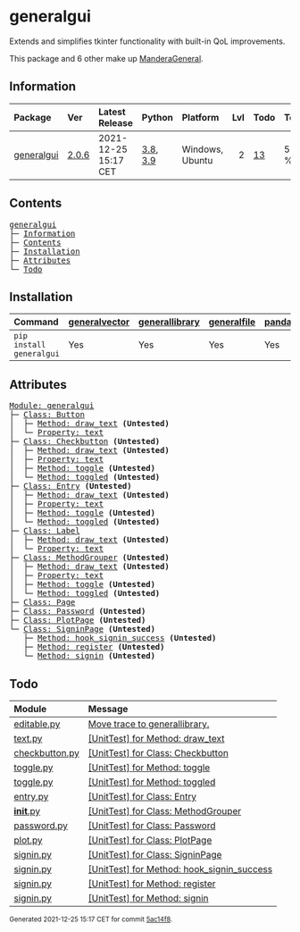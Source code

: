 # generalgui
Extends and simplifies tkinter functionality with built-in QoL improvements.

This package and 6 other make up [ManderaGeneral](https://github.com/ManderaGeneral).

## Information
| Package                                                    | Ver                                           | Latest Release       | Python                                                                                                                   | Platform        |   Lvl | Todo                                                    | Tests   |
|:-----------------------------------------------------------|:----------------------------------------------|:---------------------|:-------------------------------------------------------------------------------------------------------------------------|:----------------|------:|:--------------------------------------------------------|:--------|
| [generalgui](https://github.com/ManderaGeneral/generalgui) | [2.0.6](https://pypi.org/project/generalgui/) | 2021-12-25 15:17 CET | [3.8](https://www.python.org/downloads/release/python-380/), [3.9](https://www.python.org/downloads/release/python-390/) | Windows, Ubuntu |     2 | [13](https://github.com/ManderaGeneral/generalgui#Todo) | 57.1 %  |

## Contents
<pre>
<a href='#generalgui'>generalgui</a>
├─ <a href='#Information'>Information</a>
├─ <a href='#Contents'>Contents</a>
├─ <a href='#Installation'>Installation</a>
├─ <a href='#Attributes'>Attributes</a>
└─ <a href='#Todo'>Todo</a>
</pre>

## Installation
| Command                  | <a href='https://pypi.org/project/generalvector'>generalvector</a>   | <a href='https://pypi.org/project/generallibrary'>generallibrary</a>   | <a href='https://pypi.org/project/generalfile'>generalfile</a>   | <a href='https://pypi.org/project/pandas'>pandas</a>   | <a href='https://pypi.org/project/numpy'>numpy</a>   |
|:-------------------------|:---------------------------------------------------------------------|:-----------------------------------------------------------------------|:-----------------------------------------------------------------|:-------------------------------------------------------|:-----------------------------------------------------|
| `pip install generalgui` | Yes                                                                  | Yes                                                                    | Yes                                                              | Yes                                                    | Yes                                                  |

## Attributes
<pre>
<a href='https://github.com/ManderaGeneral/generalgui/blob/5ac14f8/generalgui/__init__.py#L1'>Module: generalgui</a>
├─ <a href='https://github.com/ManderaGeneral/generalgui/blob/5ac14f8/generalgui/elements/button.py#L1'>Class: Button</a>
│  ├─ <a href='https://github.com/ManderaGeneral/generalgui/blob/5ac14f8/generalgui/properties/text.py#L1'>Method: draw_text</a> <b>(Untested)</b>
│  └─ <a href='https://github.com/ManderaGeneral/generalgui/blob/5ac14f8/generalgui/properties/text.py#L1'>Property: text</a>
├─ <a href='https://github.com/ManderaGeneral/generalgui/blob/5ac14f8/generalgui/elements/checkbutton.py#L1'>Class: Checkbutton</a> <b>(Untested)</b>
│  ├─ <a href='https://github.com/ManderaGeneral/generalgui/blob/5ac14f8/generalgui/properties/text.py#L1'>Method: draw_text</a> <b>(Untested)</b>
│  ├─ <a href='https://github.com/ManderaGeneral/generalgui/blob/5ac14f8/generalgui/properties/text.py#L1'>Property: text</a>
│  ├─ <a href='https://github.com/ManderaGeneral/generalgui/blob/5ac14f8/generalgui/properties/toggle.py#L1'>Method: toggle</a> <b>(Untested)</b>
│  └─ <a href='https://github.com/ManderaGeneral/generalgui/blob/5ac14f8/generalgui/properties/toggle.py#L1'>Method: toggled</a> <b>(Untested)</b>
├─ <a href='https://github.com/ManderaGeneral/generalgui/blob/5ac14f8/generalgui/elements/entry.py#L1'>Class: Entry</a> <b>(Untested)</b>
│  ├─ <a href='https://github.com/ManderaGeneral/generalgui/blob/5ac14f8/generalgui/properties/text.py#L1'>Method: draw_text</a> <b>(Untested)</b>
│  ├─ <a href='https://github.com/ManderaGeneral/generalgui/blob/5ac14f8/generalgui/properties/text.py#L1'>Property: text</a>
│  ├─ <a href='https://github.com/ManderaGeneral/generalgui/blob/5ac14f8/generalgui/properties/toggle.py#L1'>Method: toggle</a> <b>(Untested)</b>
│  └─ <a href='https://github.com/ManderaGeneral/generalgui/blob/5ac14f8/generalgui/properties/toggle.py#L1'>Method: toggled</a> <b>(Untested)</b>
├─ <a href='https://github.com/ManderaGeneral/generalgui/blob/5ac14f8/generalgui/elements/label.py#L1'>Class: Label</a>
│  ├─ <a href='https://github.com/ManderaGeneral/generalgui/blob/5ac14f8/generalgui/properties/text.py#L1'>Method: draw_text</a> <b>(Untested)</b>
│  └─ <a href='https://github.com/ManderaGeneral/generalgui/blob/5ac14f8/generalgui/properties/text.py#L1'>Property: text</a>
├─ <a href='https://github.com/ManderaGeneral/generalgui/blob/5ac14f8/generalgui/__init__.py#L1'>Class: MethodGrouper</a> <b>(Untested)</b>
│  ├─ <a href='https://github.com/ManderaGeneral/generalgui/blob/5ac14f8/generalgui/properties/text.py#L1'>Method: draw_text</a> <b>(Untested)</b>
│  ├─ <a href='https://github.com/ManderaGeneral/generalgui/blob/5ac14f8/generalgui/properties/text.py#L1'>Property: text</a>
│  ├─ <a href='https://github.com/ManderaGeneral/generalgui/blob/5ac14f8/generalgui/properties/toggle.py#L1'>Method: toggle</a> <b>(Untested)</b>
│  └─ <a href='https://github.com/ManderaGeneral/generalgui/blob/5ac14f8/generalgui/properties/toggle.py#L1'>Method: toggled</a> <b>(Untested)</b>
├─ <a href='https://github.com/ManderaGeneral/generalgui/blob/5ac14f8/generalgui/elements/page.py#L1'>Class: Page</a>
├─ <a href='https://github.com/ManderaGeneral/generalgui/blob/5ac14f8/generalgui/elements/subelements/password.py#L1'>Class: Password</a> <b>(Untested)</b>
├─ <a href='https://github.com/ManderaGeneral/generalgui/blob/5ac14f8/generalgui/pages/plot.py#L1'>Class: PlotPage</a> <b>(Untested)</b>
└─ <a href='https://github.com/ManderaGeneral/generalgui/blob/5ac14f8/generalgui/pages/signin.py#L1'>Class: SigninPage</a> <b>(Untested)</b>
   ├─ <a href='https://github.com/ManderaGeneral/generalgui/blob/5ac14f8/generalgui/pages/signin.py#L1'>Method: hook_signin_success</a> <b>(Untested)</b>
   ├─ <a href='https://github.com/ManderaGeneral/generalgui/blob/5ac14f8/generalgui/pages/signin.py#L1'>Method: register</a> <b>(Untested)</b>
   └─ <a href='https://github.com/ManderaGeneral/generalgui/blob/5ac14f8/generalgui/pages/signin.py#L1'>Method: signin</a> <b>(Untested)</b>
</pre>

## Todo
| Module                                                                                                                            | Message                                                                                                                                              |
|:----------------------------------------------------------------------------------------------------------------------------------|:-----------------------------------------------------------------------------------------------------------------------------------------------------|
| <a href='https://github.com/ManderaGeneral/generalgui/blob/master/generalgui/properties/editable.py#L1'>editable.py</a>           | <a href='https://github.com/ManderaGeneral/generalgui/blob/master/generalgui/properties/editable.py#L5'>Move trace to generallibrary.</a>            |
| <a href='https://github.com/ManderaGeneral/generalgui/blob/master/generalgui/properties/text.py#L1'>text.py</a>                   | <a href='https://github.com/ManderaGeneral/generalgui/blob/master/generalgui/properties/text.py#L30'>[UnitTest] for Method: draw_text</a>            |
| <a href='https://github.com/ManderaGeneral/generalgui/blob/master/generalgui/elements/checkbutton.py#L1'>checkbutton.py</a>       | <a href='https://github.com/ManderaGeneral/generalgui/blob/master/generalgui/elements/checkbutton.py#L10'>[UnitTest] for Class: Checkbutton</a>      |
| <a href='https://github.com/ManderaGeneral/generalgui/blob/master/generalgui/properties/toggle.py#L1'>toggle.py</a>               | <a href='https://github.com/ManderaGeneral/generalgui/blob/master/generalgui/properties/toggle.py#L23'>[UnitTest] for Method: toggle</a>             |
| <a href='https://github.com/ManderaGeneral/generalgui/blob/master/generalgui/properties/toggle.py#L1'>toggle.py</a>               | <a href='https://github.com/ManderaGeneral/generalgui/blob/master/generalgui/properties/toggle.py#L20'>[UnitTest] for Method: toggled</a>            |
| <a href='https://github.com/ManderaGeneral/generalgui/blob/master/generalgui/elements/entry.py#L1'>entry.py</a>                   | <a href='https://github.com/ManderaGeneral/generalgui/blob/master/generalgui/elements/entry.py#L10'>[UnitTest] for Class: Entry</a>                  |
| <a href='https://github.com/ManderaGeneral/generalgui/blob/master/generalgui/__init__.py#L1'>__init__.py</a>                      | <a href='https://github.com/ManderaGeneral/generalgui/blob/master/generalgui/__init__.py#L11'>[UnitTest] for Class: MethodGrouper</a>                |
| <a href='https://github.com/ManderaGeneral/generalgui/blob/master/generalgui/elements/subelements/password.py#L1'>password.py</a> | <a href='https://github.com/ManderaGeneral/generalgui/blob/master/generalgui/elements/subelements/password.py#L5'>[UnitTest] for Class: Password</a> |
| <a href='https://github.com/ManderaGeneral/generalgui/blob/master/generalgui/pages/plot.py#L1'>plot.py</a>                        | <a href='https://github.com/ManderaGeneral/generalgui/blob/master/generalgui/pages/plot.py#L5'>[UnitTest] for Class: PlotPage</a>                    |
| <a href='https://github.com/ManderaGeneral/generalgui/blob/master/generalgui/pages/signin.py#L1'>signin.py</a>                    | <a href='https://github.com/ManderaGeneral/generalgui/blob/master/generalgui/pages/signin.py#L5'>[UnitTest] for Class: SigninPage</a>                |
| <a href='https://github.com/ManderaGeneral/generalgui/blob/master/generalgui/pages/signin.py#L1'>signin.py</a>                    | <a href='https://github.com/ManderaGeneral/generalgui/blob/master/generalgui/pages/signin.py#L22'>[UnitTest] for Method: hook_signin_success</a>     |
| <a href='https://github.com/ManderaGeneral/generalgui/blob/master/generalgui/pages/signin.py#L1'>signin.py</a>                    | <a href='https://github.com/ManderaGeneral/generalgui/blob/master/generalgui/pages/signin.py#L34'>[UnitTest] for Method: register</a>                |
| <a href='https://github.com/ManderaGeneral/generalgui/blob/master/generalgui/pages/signin.py#L1'>signin.py</a>                    | <a href='https://github.com/ManderaGeneral/generalgui/blob/master/generalgui/pages/signin.py#L24'>[UnitTest] for Method: signin</a>                  |

<sup>
Generated 2021-12-25 15:17 CET for commit <a href='https://github.com/ManderaGeneral/generalgui/commit/5ac14f8'>5ac14f8</a>.
</sup>
